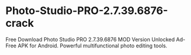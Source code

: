 # Photo-Studio-PRO-2.7.39.6876-crack
Free Download Photo Studio PRO 2.7.39.6876 MOD Version Unlocked Ad-Free APK for Android. Powerful multifunctional photo editing tools.
